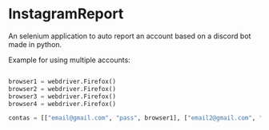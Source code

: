 # InstagramReport
An selenium application to auto report an account based on a discord bot made in python.

Example for using multiple accounts:
```python

browser1 = webdriver.Firefox()
browser2 = webdriver.Firefox()
browser3 = webdriver.Firefox()
browser4 = webdriver.Firefox()

contas = [["email@gmail.com", "pass", browser1], ["email2@gmail.com", "pass", browser2], ["email3@gmail.com", "pass", browser3], ["email4@gmail.com", "pass", browser4]]

```
